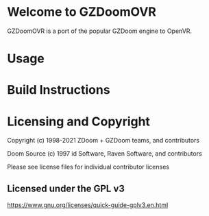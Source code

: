 # Welcome to GZDoomOVR

GZDoomOVR is a port of the popular GZDoom engine to OpenVR.

# Usage

# Build Instructions

# Licensing and Copyright

Copyright (c) 1998-2021 ZDoom + GZDoom teams, and contributors

Doom Source (c) 1997 id Software, Raven Software, and contributors

Please see license files for individual contributor licenses

## Licensed under the GPL v3
https://www.gnu.org/licenses/quick-guide-gplv3.en.html


